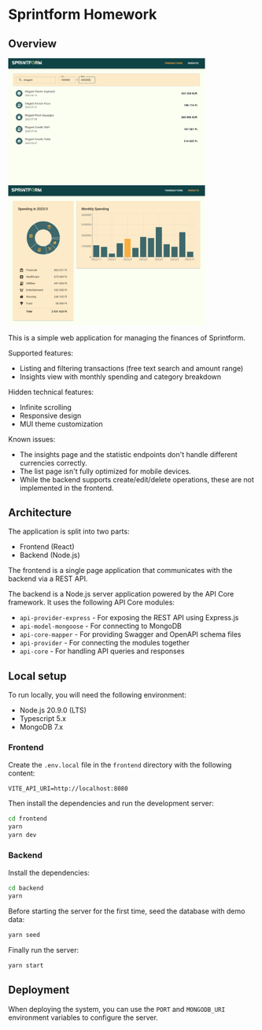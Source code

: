 # Sprintform Homework

## Overview

<img src="media/transactions.png" alt="drawing" width="400"/>
<img src="media/insights.png" alt="drawing" width="400"/>

This is a simple web application for managing the finances of Sprintform.

Supported features:
- Listing and filtering transactions (free text search and amount range)
- Insights view with monthly spending and category breakdown

Hidden technical features:
- Infinite scrolling
- Responsive design
- MUI theme customization

Known issues:
- The insights page and the statistic endpoints don't handle different currencies correctly.
- The list page isn't fully optimized for mobile devices.
- While the backend supports create/edit/delete operations, these are not implemented in the frontend.

## Architecture

The application is split into two parts:
- Frontend (React)
- Backend (Node.js)

The frontend is a single page application that communicates with the backend via a REST API. 

The backend is a Node.js server application powered by the API Core framework. It uses the following API Core modules:
- `api-provider-express` - For exposing the REST API using Express.js
- `api-model-mongoose` - For connecting to MongoDB
- `api-core-mapper` - For providing Swagger and OpenAPI schema files
- `api-provider` - For connecting the modules together
- `api-core` - For handling API queries and responses

## Local setup

To run locally, you will need the following environment:
- Node.js 20.9.0 (LTS)
- Typescript 5.x
- MongoDB 7.x

### Frontend

Create the `.env.local` file in the `frontend` directory with the following content:
```dotenv
VITE_API_URI=http://localhost:8080
```

Then install the dependencies and run the development server:
```bash
cd frontend
yarn
yarn dev
```

### Backend

Install the dependencies:
```bash
cd backend
yarn
```

Before starting the server for the first time, seed the database with demo data:
```bash
yarn seed
```

Finally run the server:
```bash
yarn start
```

## Deployment

When deploying the system, you can use the `PORT` and `MONGODB_URI` environment variables to configure the server.